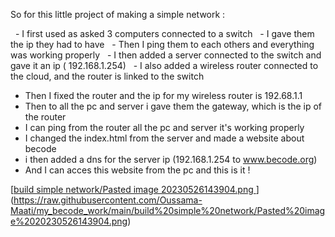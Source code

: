 So for this little project of making a simple network :

  - I first used as asked 3 computers connected to a switch
  - I gave them the ip they had to have
  - Then I ping them to each others and everything was working properly
  - I then added a server connected to the switch and gave it an ip ( 192.168.1.254)
  - I also added a wireless router connected to the cloud, and the router is linked to the switch

- Then I fixed the router and the ip for my wireless router is 192.68.1.1
- Then to all the pc and server i gave them the gateway, which is the ip of the router 
- I can ping from the router all the pc and server it's working properly
- I changed the index.html from the server and made a website about becode
- i then added a dns for the server ip (192.168.1.254 to www.becode.org)
- And I can acces this website from the pc and this is it !

[[build simple network/Pasted image 20230526143904.png
](https://github.com/Oussama-Maati/my_becode_work/blob/main/build%20simple%20network/Pasted%20image%2020230526143904.png?raw=true)](https://raw.githubusercontent.com/Oussama-Maati/my_becode_work/main/build%20simple%20network/Pasted%20image%2020230526143904.png)
